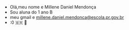 - Olá,meu nome e Millene Daniel Mendonça
- Sou aluna do 1 ano B
- meu gmail e millene.daniel.mendonca@escola.pr.gov.br
- :0 🇧🇷 🤨
